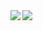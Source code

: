 <img align="left" src="https://github-readme-stats.vercel.app/api?username=Abudi-seid10&show_icons=true&count_private=true&theme=gruvbox" />
<img src="https://github-readme-stats.vercel.app/api/top-langs/?username=Abudi-seid10&layout=compact&count_private=true&theme=gruvbox" />
